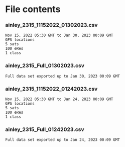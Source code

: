 # File contents

### ainley_2315_11152022_01302023.csv
	Nov 15, 2022 05:30 GMT to Jan 30, 2023 00:09 GMT
	GPS locations
	5 sats 
	100 eRes
	1 class

### ainley_2315_Full_01302023.csv
	Full data set exported up to Jan 30, 2023 00:09 GMT
	
	
	
### ainley_2315_11152022_01242023.csv
	Nov 15, 2022 05:30 GMT to Jan 24, 2023 00:09 GMT
	GPS locations
	5 sats 
	100 eRes
	1 class

### ainley_2315_Full_01242023.csv
	Full data set exported up to Jan 24, 2023 00:09 GMT
